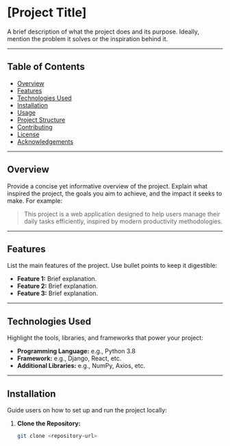 # [Project Title]

A brief description of what the project does and its purpose. Ideally, mention the problem it solves or the inspiration behind it.

---

## Table of Contents

- [Overview](#overview)
- [Features](#features)
- [Technologies Used](#technologies-used)
- [Installation](#installation)
- [Usage](#usage)
- [Project Structure](#project-structure)
- [Contributing](#contributing)
- [License](#license)
- [Acknowledgements](#acknowledgements)

---

## Overview

Provide a concise yet informative overview of the project. Explain what inspired the project, the goals you aim to achieve, and the impact it seeks to make. For example:

> This project is a web application designed to help users manage their daily tasks efficiently, inspired by modern productivity methodologies.

---

## Features

List the main features of the project. Use bullet points to keep it digestible:
- **Feature 1:** Brief explanation.
- **Feature 2:** Brief explanation.
- **Feature 3:** Brief explanation.

---

## Technologies Used

Highlight the tools, libraries, and frameworks that power your project:
- **Programming Language:** e.g., Python 3.8
- **Framework:** e.g., Django, React, etc.
- **Additional Libraries:** e.g., NumPy, Axios, etc.

---

## Installation

Guide users on how to set up and run the project locally:

1. **Clone the Repository:**
   ```bash
   git clone <repository-url>
